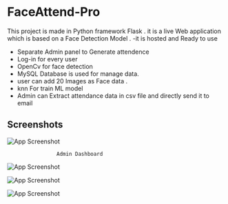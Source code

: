 # FaceAttend-Pro

This project is made in Python framework Flask . it is a live Web application which is based on a Face Detection Model . 
-it is hosted and Ready to use
- Separate Admin panel to Generate attendence 
- Log-in for every user
- OpenCv for face detection
- MySQL Database is used for manage data.
- user can add 20 Images as Face data .
- knn For train ML model 
- Admin can Extract attendance data in csv file and directly send it to email


## Screenshots


![App Screenshot](https://i.ibb.co/RHRhhtD/Whats-App-Image-2023-12-11-at-20-32-23.jpg)

                    Admin Dashboard
![App Screenshot](https://i.ibb.co/xhnQjcP/Web-capture-18-5-2023-0232-127-0-0-1.jpg)

![App Screenshot](https://i.ibb.co/CwzZbDp/Screenshot-2023-05-17-235612.png)

![App Screenshot](https://i.ibb.co/R6hZB5T/Web-capture-18-5-2023-01236-127-0-0-1.jpg)



